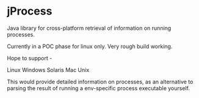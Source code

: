 jProcess
========

Java library for cross-platform retrieval of information on running processes.

Currently in a POC phase for linux only. Very rough build working.

Hope to support -

Linux
Windows
Solaris
Mac
Unix

This would provide detailed information on processes, as an alternative to parsing the result of running a env-specific process executable yourself.
